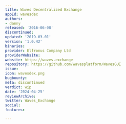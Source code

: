 ```yaml
---
title: Waves Decentralized Exchange
appId: wavesdex
authors:
- danny
released: '2016-06-08'
discontinued: 
updated: '2019-03-01'
version: '1.0.42'
binaries: 
provider: Elfronus Company Ltd
providerWebsite: 
website: https://waves.exchange
repository: https://github.com/wavesplatform/WavesGUI
issue: 
icon: wavesdex.png
bugbounty: 
meta: discontinued
verdict: wip
date: '2024-04-25'
reviewArchive: 
twitter: Waves_Exchange
social: 
features: 

---
```


